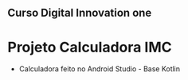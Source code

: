 ## Curso Digital Innovation one
# Projeto Calculadora IMC
- Calculadora feito no Android Studio - Base Kotlin
